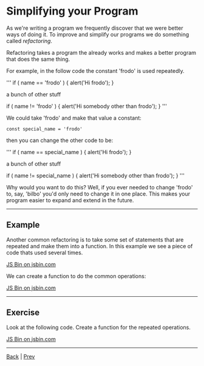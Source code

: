# Simplifying your Program

As we're writing a program we frequently discover that we were better ways of doing it.
To improve and simplify our programs we do something called *refactoring*.

Refactoring takes a program the already works and makes a better program that does the same thing.

For example, in the follow code the constant 'frodo' is used repeatedly.

'''
if ( name == 'frodo' ) {
   alert('Hi frodo');
}

a bunch of other stuff

if ( name != 'frodo' ) {
    alert('Hi somebody other than frodo');
}
'''

We could take 'frodo' and make that value a constant:

```
const special_name = 'frodo'
```

then you can change the other code to be:

'''
if ( name == special_name ) {
   alert('Hi frodo');
}

a bunch of other stuff

if ( name != special_name ) {
    alert('Hi somebody other than frodo');
}
'''

Why would you want to do this? Well, if you ever needed to change 'frodo' to, say, 'bilbo' you'd only
need to change it in one place. This makes your program easier to expand and extend in the future.

---

## Example ##

Another common refactoring is to take some set of statements that are repeated and make them into a function.
In this example we see a piece of code thats used several times.

<a class="jsbin-embed" href="http://jsbin.com/giwipab/2/embed?html,console&height=33em">JS Bin on jsbin.com</a>

We can create a function to do the common operations:

<a class="jsbin-embed" href="http://jsbin.com/zupihip/3/embed?html,console&height=35em">JS Bin on jsbin.com</a>

---

## Exercise ##

Look at the following code. Create a function for the repeated operations.

<a class="jsbin-embed" href="http://jsbin.com/nugole/5/embed?html,console&height=40em">JS Bin on jsbin.com</a>

---

[Back](.) | [Prev](twolib)
